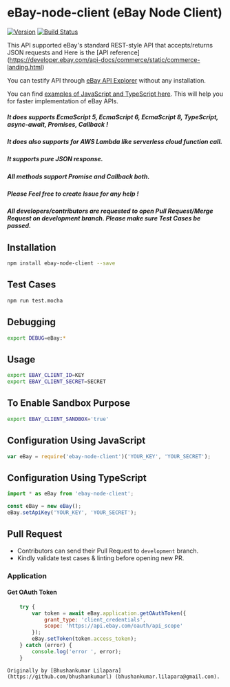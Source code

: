 # eBay-node-client (eBay Node Client)
[![Version](https://img.shields.io/npm/v/eBay-node-client.svg)](https://www.npmjs.org/package/eBay-node-client)
[![Build Status](https://travis-ci.org/bhushankumarl/eBay-node-client.svg?branch=master)](https://travis-ci.org/bhushankumarl/eBay-node-client)

This API supported eBay's standard REST-style API that accepts/returns JSON requests and Here is the [API reference] (https://developer.ebay.com/api-docs/commerce/static/commerce-landing.html)

You can testify API through [eBay API Explorer](https://developer.ebay.com/my/api_test_tool) without any installation.

You can find [examples of JavaScript and TypeScript here](https://github.com/bhushankumarl/eBay-node-client/tree/master/examples). This will help you for faster implementation of eBay APIs.

##### It does supports EcmaScript 5, EcmaScript 6,  EcmaScript 8, TypeScript, async-await, Promises, Callback !
##### It does also supports for AWS Lambda like serverless cloud function call.
##### It supports pure JSON response.
##### All methods support Promise and Callback both.
##### Please Feel free to create Issue for any help !
##### All developers/contributors are requested to open Pull Request/Merge Request on development branch. Please make sure Test Cases be passed.

## Installation
```bash
npm install ebay-node-client --save
```

## Test Cases
```bash
npm run test.mocha
```

## Debugging
```bash
export DEBUG=eBay:*
```

## Usage
```bash
export EBAY_CLIENT_ID=KEY
export EBAY_CLIENT_SECRET=SECRET
```

## To Enable Sandbox Purpose
```bash
export EBAY_CLIENT_SANDBOX='true'
```

## Configuration Using JavaScript
```js
var eBay = require('ebay-node-client')('YOUR_KEY', 'YOUR_SECRET');
```

## Configuration Using TypeScript
```typescript
import * as eBay from 'ebay-node-client';

const eBay = new eBay();
eBay.setApiKey('YOUR_KEY', 'YOUR_SECRET');
```

## Pull Request
- Contributors can send their Pull Request to `development` branch.
- Kindly validate test cases & linting before opening new PR.

### Application

#### Get OAuth Token
```js
    try {
        var token = await eBay.application.getOAuthToken({
            grant_type: 'client_credentials',
            scope: 'https://api.ebay.com/oauth/api_scope'
        });
        eBay.setToken(token.access_token);
    } catch (error) {
        console.log('error ', error);
    }
```

```
Originally by [Bhushankumar Lilapara](https://github.com/bhushankumarl) (bhushankumar.lilapara@gmail.com).

